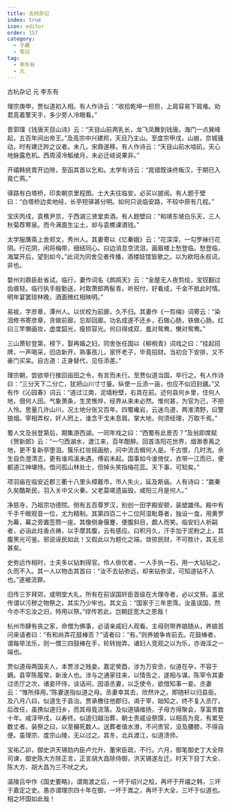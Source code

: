 ```yaml
---
title: 古杭杂记
index: true
icon: editor
order: 157
category:
  - 子藏
  - 笔记
tag:
  - 李东有
  - 元
---
```


古杭杂记 元 李东有  

理宗庚申，贾似道初入相。有人作诗云：“收拾乾坤一担担，上肩容易下肩难。劝君高着擎天手，多少旁人冷眼看。”  

晋郭璞《钱唐天目山诗》云：“天目山前两乳长，龙飞凤舞到钱唐。海门一点巽峰起，五百年间出帝王。”及高宗中兴建邦，天目乃主山。至度宗甲戌，山崩，京城骚动，时有建迁跸之议者。未几，宋鼎遂移。有人作诗云：“天目山前水啮矶，天心地脉露危机。西周浸冷觚棱月，未必迁岐说果非。”  

开禧韩侂胄开边隙，至函其首以乞和。太学有诗云：“晁错既诛终叛汉，于期已入竟亡燕。”  

驿路有白塔桥，印卖朝京里程图。士大夫往临安，必买以披阅。有人题于壁曰：“白塔桥边卖地经，长亭短驿甚分明。如何只说临安路，不较中原有几程。”  

宝庆丙戌，袁樵尹京，于西湖三贤堂卖酒。有人题壁曰：“和靖东坡白乐天，三人秋菊荐寒泉。而今满面生尘土，却与袁樵课酒钱。”  

太学服膺斋上舍郑文，秀州人。其妻寄以《忆秦娥》云：“花深深，一勾罗袜行花阴。行花阴，闲将梅带，细结同心。曰边消息空流泪，画眉楼上愁登临。愁登临，海棠开后，望到如今。”此词为同舍见者传播，酒楼妓馆皆歌之。以为欧阳永叔词，非也。  

婺州刘鼎臣赴省试。临行，妻作词名《鹧鸪天》云：“金屋无人夜剪绘，宝钗翻过齿痕轻。临行执手殷勤送，衬取萧郎两髻青。听祝付，好看成，千金不抵此时情。明年宴罢琼林晚，酒面微红相映明。”  

易袚，字彦章，潭州人。以优校为前廊，久不归。其妻作《一剪梅》词寄云：“染泪修书寄彦章，贪做前廊，忘却回廊。功名成遂不还乡，石做心肠，铁做心肠。红曰三竿懒画妆，虚度韶光，瘦损容光。何曰得成双，羞对鸳鸯，懒对鸳鸯。”  

三山萧轸登第，榜下，娶再婚之妇。同舍张任国以《柳梢青》词戏之曰：“挂起招牌，一声喝采，旧店新开。熟事孩儿，家怀老子，毕竟招财。当初合下安排，又不豪门买呆。自古道：正身替代，见任添差。”  

理宗朝，尝欲举行推回亩田之令，有言而未行。至贾似道当国，卒行之。有人作诗曰：“三分天下二分亡，犹把山川寸寸量。纵使一丘添一亩，也应不似旧封疆。”又有作《沁园春》词云：“道过江南，泥墙粉壁，右具在前。述何县何乡里，住何人地，佃何人田。气象萧条，生灵憔悴，经界从来未必然。惟何甚，为官为己，不把人怜。思量几许山川，况土地分张又百年。四蜀巉岩，云迷鸟道，两淮清野，曰警狼烟。宰相弄权，奸人罔上，谁念干戈未息肩。掌大地，何须经理，万取千焉。”  

蜀人文及翁登第后，期集游西湖。一同年戏之曰：“西蜀有此景否？”及翁即席赋《贺新郎》云：“一勺西湖水，渡江来，百年酣醉。回首洛阳花世界，烟渺黍离之地，更不复新亭堕泪。簇乐红妆摇画舫，问中流击楫何人是。千古恨，几时洗。余生自负澄清志，更有谁鸡溪未遇，傅岩未起。国事如今谁倚仗，衣带一江而已，便都道江神堪恃。借问孤山林处士，但掉头笑指梅花蕊。天下事，可知矣。”  

项羽庙在临安近郡三衢十八里头樟戴市，市人失火，延及斯庙。人有诗曰：“嬴秦久矣酷斯民，羽入关中又火秦。父老莫嗟遗庙毁，咸阳三月是何人。”  

净慈寺，乃祖宗功德院。侧有五百尊罗汉，别创一田字殿安顿，装塑雄伟。殿中有千手千眼观音一位，尤为精制。其第四百二十二位阿湿毗尊者，独设一龛，用黄罗为幕，幕之旁置签筒一座。其像侧身偃蹇，便腹斜目，觑人而笑。临安妇人祈嗣者，必诣此炷香点祷，以手摩其腹，云有感应。曰积月久，汗手加于泥粉之上，其腹黑光可鉴。邪说诬民如此！又假此以为题化之端，敛掠民财，不可胜计，其无忌甚矣。  

史弥远作相时，士夫多以钻刺得官。伶人俳优者，一人手执一石，用一大钻钻之，久而不入。其一人以物击其首曰：“汝不去钻弥远，却来钻弥坚，可知道钻不入也。”遂被流罪。  

旧传三岁拜郊，或明堂大礼，所有在前误国奸臣首级在大理寺者，必以文祭。盖讹传谓以污秽之物祭之，其实乃少牢也。其文云：“国家于三年恩霈。汝虽误国，然今亦不忘汝之旧，特用以祭。”缪传若此，岂朝廷宽大之恩哉！  

杭州市肆有丧之家，命僧为佛事，必请亲戚妇人观看。主母则带养娘随从，养娘首问来请者曰：“有和尚弄花鼓棒否？”请者曰：“有。”则养娘争肯前去。花鼓棒者，谓每举法乐，则一僧三四鼓棒在手，轮转抛弄。诸妇人竞观之以为乐，亦诲淫之一端也。  

贾似道母两国夫人，本贾涉之贱妾。嘉定癸酉，涉为万安丞，似道在孕，不容于嫡。县宰陈履常，新淦人也。涉与之通家往来，以情告之，遂相与谋。陈宰令其妻过丞厅之次，诸妾环侍，谈话间，因语丞妻，以乏使令，欲借知事一妾。丞妻云：“惟所择用。”陈妻遂指似道之母。丞妻幸其去，欣然许之。即随轩以归县衙。及八月八曰，似道生于县治。贾承檄往他郡归，谒于宰，始知之，终不复入丞厅。后改任，虽携似道归乡，而其母竟流落。及似道镇维扬，子母方得聚会，享富贵数十年。咸淳甲戌，以寿终。似道归越治葬，朝士贵戚设祭馔，以相高为竞，有累至数丈者。装祭之曰，以至攧死数人。送葬者值水潦，不问贵官，没及腰膝，不得自便。虽理宗、度宗山陵，无以过之。其冬，北兵渡江，似道溃师。  

宝祐乙卯，御史洪天锡劾内臣卢允升、董宋臣疏，不行。六月，御笔御史丁大全除司谏，御史陈大方除正言，正言胡大昌除侍御，洪天锡遂左迁。时天下目丁大全、陈大方、胡大昌为三不吠之犬。  

温陵吕中作《国史要略》，谓南渡之后，一坏于绍兴之桧，再坏于开禧之韩，三坏于嘉定之史。愚亦谓理宗四十年在御，一坏于嵩之，再坏于大全，三坏于似道也。相之坏国如此哉！  
